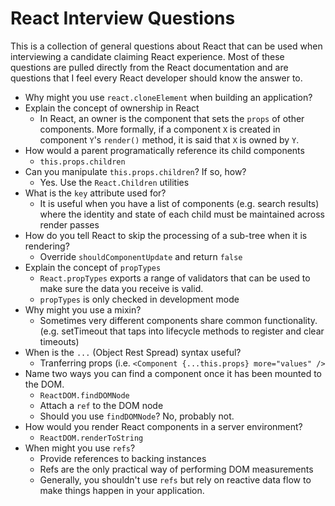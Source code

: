 # React Interview Questions

This is a collection of general questions about React that can be used when interviewing a candidate claiming React experience. Most of these questions are pulled directly from the React documentation and are questions that I feel every React developer should know the answer to. 

- Why might you use `react.cloneElement` when building an application?
- Explain the concept of ownership in React
  - In React, an owner is the component that sets the `props` of other components. More formally, if a component `X` is created in component `Y`'s `render()` method, it is said that `X` is owned by `Y`.
- How would a parent programatically reference its child components
  - `this.props.children`
- Can you manipulate `this.props.children`? If so, how? 
  - Yes. Use the `React.Children` utilities
- What is the `key` attribute used for?
  - It is useful when you have a list of components (e.g. search results) where the identity and state of each child must be maintained across render passes
- How do you tell React to skip the processing of a sub-tree when it is rendering? 
    - Override `shouldComponentUpdate` and return `false`
- Explain the concept of `propTypes`
  - `React.propTypes` exports a range of validators that can be used to make sure the data you receive is valid.
  - `propTypes` is only checked in development mode
- Why might you use a mixin? 
  - Sometimes very different components share common functionality. (e.g. setTimeout that taps into lifecycle methods to register and clear timeouts)
- When is the `...` (Object Rest Spread) syntax useful?
  - Tranferring props (i.e. `<Component {...this.props} more="values" />`
- Name two ways you can find a component once it has been mounted to the DOM.
  - `ReactDOM.findDOMNode` 
  -  Attach a `ref` to the DOM node
  - Should you use `findDOMNode`? No, probably not. 
- How would you render React components in a server environment? 
  - `ReactDOM.renderToString`
- When might you use `refs`?
  - Provide references to backing instances 
  - Refs are the only practical way of performing DOM measurements
  - Generally, you shouldn't use `refs` but rely on reactive data flow to make things happen in your application. 
